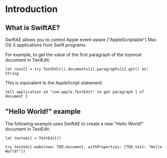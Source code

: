 # Introduction

## What is SwiftAE?

SwiftAE allows you to control Apple event-aware ("AppleScriptable") Mac OS X applications from Swift programs.

For example, to get the value of the first paragraph of the topmost document in TextEdit:

    let result = try TextEdit().documents[1].paragraphs[1].get() as! String

This is equivalent to the AppleScript statement:

    tell application id "com.apple.TextEdit" to get paragraph 1 of document 1


## "Hello World!" example

The following example uses SwiftAE to create a new "Hello World!" document in TextEdit:

    let textedit = TextEdit()

    try textedit.make(new: TED.document, withProperties: [TED.text: "Hello World!"])

